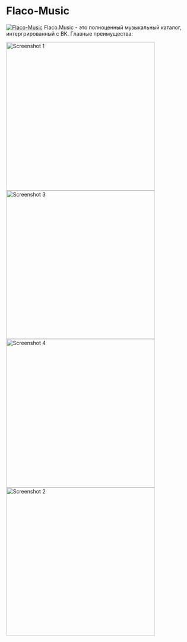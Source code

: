 # Flaco-Music
[![Flaco-Music](https://img.shields.io/badge/build-passed-brightgreen)](https://github.com/sidenevkirill/Flaco-Music)
Flaco.Music - это полноценный музыкальный каталог, интергрированный с ВК. Главные преимущества:
      
<img src="https://sidenevkirill.github.io/img/4.jpg" alt="Screenshot 1" height="400"> <img src="https://sidenevkirill.github.io/img/3.jpg" alt="Screenshot 3" height="400"> <img src="https://sidenevkirill.github.io/img/1.jpg" alt="Screenshot 4" height="400"> <img src="https://sidenevkirill.github.io/img/2.jpg" alt="Screenshot 2" height="400">
